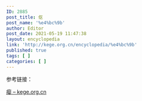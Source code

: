 ```yaml
---
ID: 2885
post_title: 伛
post_name: '%e4%bc%9b'
author: Editor
post_date: 2021-05-19 11:47:38
layout: encyclopedia
link: 'http://kege.org.cn/encyclopedia/%e4%bc%9b'
published: true
tags: [ ]
categories: [ ]
---
```

参考链接：

<a href="http://kege.org.cn/encyclopedia/%e7%98%bf">瘿 – kege.org.cn</a>